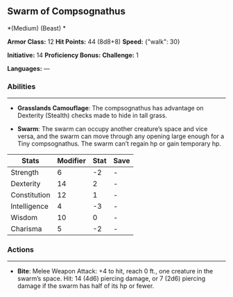 ## Swarm of Compsognathus
*(Medium) (Beast) *

**Armor Class:** 12
**Hit Points:** 44 (8d8+8)
**Speed:** {"walk": 30}

**Initiative:** 14
**Proficiency Bonus:**
**Challenge:** 1

**Languages:** —

### Abilities
 --- 
- **Grasslands Camouflage**: The compsognathus has advantage on Dexterity (Stealth) checks made to hide in tall grass.

- **Swarm**: The swarm can occupy another creature’s space and vice versa, and the swarm can move through any opening large enough for a Tiny compsognathus. The swarm can’t regain hp or gain temporary hp.



| Stats | Modifier | Stat | Save
| ---- | ---- | ---- | ---- |
| Strength | 6 | -2 | - |
| Dexterity | 14 | 2 | - |
| Constitution | 12 | 1 | - |
| Intelligence | 4 | -3 | - |
| Wisdom | 10 | 0 | - |
| Charisma | 5 | -2 | - |

### Actions
 --- 
- **Bite**: Melee Weapon Attack: +4 to hit, reach 0 ft., one creature in the swarm’s space. Hit: 14 (4d6) piercing damage, or 7 (2d6) piercing damage if the swarm has half of its hp or fewer.

